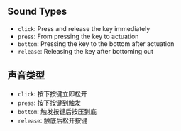 
## Sound Types  
- `click`: Press and release the key immediately  
- `press`: From pressing the key to actuation  
- `bottom`: Pressing the key to the bottom after actuation  
- `release`: Releasing the key after bottoming out

## 声音类型
- `click`: 按下按键立即松开
- `press`: 按下按键到触发
- `bottom`: 触发按键后按压到底
- `release`: 触底后松开按键
